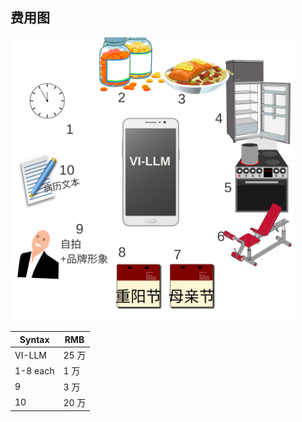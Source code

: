 ## 费用图 ##
<img src="img/scenario.svg" alt="alt text" style="width: 90%;">

| Syntax | RMB |
| ----------- | ----------- |
| VI-LLM | 25 万 |
| 1-8 each | 1 万 |
| 9 | 3 万 |
| 10 | 20 万 |
